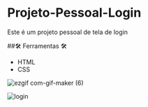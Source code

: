 # Projeto-Pessoal-Login
Este é um projeto pessoal de tela de login

##🛠️ Ferramentas 🛠️
- HTML
- CSS


![ezgif com-gif-maker (6)](https://user-images.githubusercontent.com/103382295/192173435-1531d56c-605d-4e2e-9b33-4254b0082860.gif)


![login](https://user-images.githubusercontent.com/103382295/192173446-23f9f3a4-8430-469f-b142-645fb4aa9602.png)
